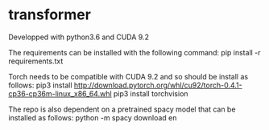 # transformer

Developped with python3.6 and CUDA 9.2

The requirements can be installed with the following command:
pip install -r requirements.txt

Torch needs to be compatible with CUDA 9.2 and so should be install as follows:
pip3 install http://download.pytorch.org/whl/cu92/torch-0.4.1-cp36-cp36m-linux_x86_64.whl
pip3 install torchvision

The repo is also dependent on a pretrained spacy model that can be installed as follows:
python -m spacy download en

